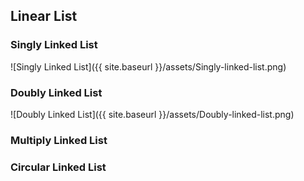 ## Linear List

### Singly Linked List
![Singly Linked List]({{ site.baseurl }}/assets/Singly-linked-list.png)

### Doubly Linked List
![Doubly Linked List]({{ site.baseurl }}/assets/Doubly-linked-list.png)

### Multiply Linked List

### Circular Linked List

